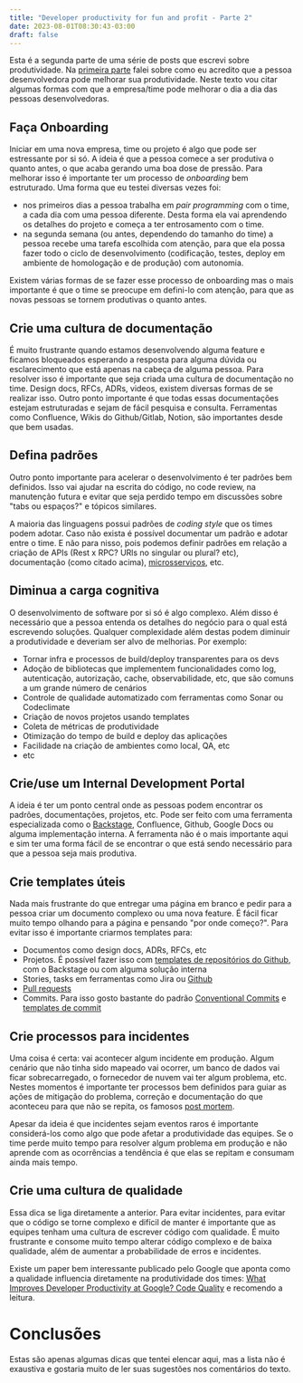 ```yaml
---
title: "Developer productivity for fun and profit - Parte 2"
date: 2023-08-01T08:30:43-03:00
draft: false
---
```


Esta é a segunda parte de uma série de posts que escrevi sobre produtividade. Na [primeira parte](https://eltonminetto.dev/post/2023-01-25-developer-productivity-fun-profit-p1/) falei sobre como eu acredito que a pessoa desenvolvedora pode melhorar sua produtividade. Neste texto vou citar algumas formas com que a empresa/time pode melhorar o dia a dia das pessoas desenvolvedoras.

## Faça Onboarding

Iniciar em uma nova empresa, time ou projeto é algo que pode ser estressante por si só. A ideia é que a pessoa comece a ser produtiva o quanto antes, o que acaba gerando uma boa dose de pressão. Para melhorar isso é importante ter um processo de *onboarding* bem estruturado. Uma forma que eu testei diversas vezes foi:
- nos primeiros dias a pessoa trabalha em *pair programming* com o time, a cada dia com uma pessoa diferente. Desta forma ela vai aprendendo os detalhes do projeto e começa a ter entrosamento com o time.
- na segunda semana (ou antes, dependendo do tamanho do time) a pessoa recebe uma tarefa escolhida com atenção, para que ela possa fazer todo o ciclo de desenvolvimento (codificação, testes, deploy em ambiente de homologação e de produção) com autonomia. 

Existem várias formas de se fazer esse processo de onboarding mas o mais importante é que o time se preocupe em defini-lo com atenção, para que as novas pessoas se tornem produtivas o quanto antes.

## Crie uma cultura de documentação

É muito frustrante quando estamos desenvolvendo alguma feature e ficamos bloqueados esperando a resposta para alguma dúvida ou esclarecimento que está apenas na cabeça de alguma pessoa. Para resolver isso é importante que seja criada uma cultura de documentação no time. Design docs, RFCs, ADRs, videos, existem diversas formas de se realizar isso. Outro ponto importante é que todas essas documentações estejam estruturadas e sejam de fácil pesquisa e consulta. Ferramentas como Confluence, Wikis do Github/Gitlab, Notion, são importantes desde que bem usadas.

## Defina padrões

Outro ponto importante para acelerar o desenvolvimento é ter padrões bem definidos. Isso vai ajudar na escrita do código, no code review, na manutenção futura e evitar que seja perdido tempo em discussões sobre "tabs ou espaços?" e tópicos similares.

A maioria das linguagens possui padrões de *coding style* que os times podem adotar. Caso não exista é possível documentar um padrão e adotar entre o time. E não para nisso, pois podemos definir padrões em relação a criação de APIs (Rest x RPC? URls no singular ou plural? etc), documentação (como citado acima), [microsserviços](https://microservices.io/patterns/index.html), etc.

## Diminua a carga cognitiva

O desenvolvimento de software por si só é algo complexo. Além disso é necessário que a pessoa entenda os detalhes do negócio para o qual está escrevendo soluções. Qualquer complexidade além destas podem diminuir a produtividade e deveriam ser alvo de melhorias. Por exemplo:

- Tornar infra e processos de build/deploy transparentes para os devs
- Adoção de bibliotecas que implementem funcionalidades como log, autenticação, autorização, cache, observabilidade, etc, que são comuns a um grande número de cenários
- Controle de qualidade automatizado com ferramentas como Sonar ou Codeclimate
- Criação de novos projetos usando templates
- Coleta de métricas de produtividade
- Otimização do tempo de build e deploy das aplicações
- Facilidade na criação de ambientes como local, QA, etc
- etc


## Crie/use um Internal Development Portal

A ideia é ter um ponto central onde as pessoas podem encontrar os padrões, documentações, projetos, etc. Pode ser feito com uma ferramenta especializada como o [Backstage](https://backstage.io/), Confluence, Github, Google Docs ou alguma implementação interna. A ferramenta não é o mais importante aqui e sim ter uma forma fácil de se encontrar o que está sendo necessário para que a pessoa seja mais produtiva.

## Crie templates úteis

Nada mais frustrante do que entregar uma página em branco e pedir para a pessoa criar um documento complexo ou uma nova feature. É fácil ficar muito tempo olhando para a página e pensando "por onde começo?". Para evitar isso é importante criarmos templates para:

- Documentos como design docs, ADRs, RFCs, etc
- Projetos. É possível fazer isso com [templates de repositórios do Github](https://docs.github.com/en/repositories/creating-and-managing-repositories/creating-a-template-repository), com o Backstage ou com alguma solução interna
- Stories, tasks em ferramentas como Jira ou [Github](https://github.blog/2016-02-17-issue-and-pull-request-templates/)
- [Pull requests](https://github.blog/2016-02-17-issue-and-pull-request-templates/)
- Commits. Para isso gosto bastante do padrão [Conventional Commits](https://www.conventionalcommits.org/en/v1.0.0/) e [templates de commit](https://gist.github.com/lisawolderiksen/a7b99d94c92c6671181611be1641c733)

## Crie processos para incidentes

Uma coisa é certa: vai acontecer algum incidente em produção. Algum cenário que não tinha sido mapeado vai ocorrer, um banco de dados vai ficar sobrecarregado, o fornecedor de nuvem vai ter algum problema, etc. Nestes momentos é importante ter processos bem definidos para guiar as ações de mitigação do problema, correção e documentação do que aconteceu para que não se repita, os famosos [post mortem](https://www.itsmnapratica.com.br/como-fazer-um-post-mortem/). 

Apesar da ideia é que incidentes sejam eventos raros é importante considerá-los como algo que pode afetar a produtividade das equipes. Se o time perde muito tempo para resolver algum problema em produção e não aprende com as ocorrências a tendência é que elas se repitam e consumam ainda mais tempo.

## Crie uma cultura de qualidade

Essa dica se liga diretamente a anterior. Para evitar incidentes, para evitar que o código se torne complexo e difícil de manter é importante que as equipes tenham uma cultura de escrever código com qualidade. É muito frustrante e consome muito tempo alterar código complexo e de baixa qualidade, além de aumentar a probabilidade de erros e incidentes.

Existe um paper bem interessante publicado pelo Google que aponta como a qualidade influencia diretamente na produtividade dos times: [What Improves Developer Productivity at Google? Code Quality](https://research.google/pubs/pub51783/) e recomendo a leitura.

# Conclusões

Estas são apenas algumas dicas que tentei elencar aqui, mas a lista não é exaustiva e gostaria muito de ler suas sugestões nos comentários do texto.
